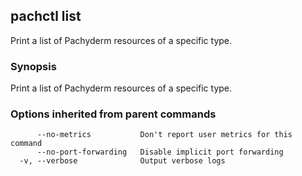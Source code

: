 ## pachctl list

Print a list of Pachyderm resources of a specific type.

### Synopsis


Print a list of Pachyderm resources of a specific type.

### Options inherited from parent commands

```
      --no-metrics           Don't report user metrics for this command
      --no-port-forwarding   Disable implicit port forwarding
  -v, --verbose              Output verbose logs
```

